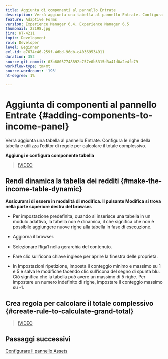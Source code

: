 ```yaml
---
title: Aggiunta di componenti al pannello Entrate
description: Verrà aggiunta una tabella al pannello Entrate. Configura le righe della tabella e utilizza l’editor di regole per calcolare il totale complessivo.
feature: Adaptive Forms
version: Experience Manager 6.4, Experience Manager 6.5
thumbnail: 22198.jpg
jira: KT-4211
topic: Development
role: Developer
level: Beginner
exl-id: e7674c46-259f-4dbd-96db-c40369534911
duration: 352
source-git-commit: 03b68057748892c757e0b5315d3a41d0a2e4fc79
workflow-type: tm+mt
source-wordcount: '193'
ht-degree: 1%

---
```


# Aggiunta di componenti al pannello Entrate {#adding-components-to-income-panel}

Verrà aggiunta una tabella al pannello Entrate. Configura le righe della tabella e utilizza l’editor di regole per calcolare il totale complessivo.

**Aggiungi e configura componente tabella**

>[!VIDEO](https://video.tv.adobe.com/v/326909?quality=12&learn=on&captions=ita)



## Rendi dinamica la tabella dei redditi {#make-the-income-table-dynamic}

**Assicurarsi di essere in modalità di modifica. Il pulsante Modifica si trova nella parte superiore destra del browser.**

* Per impostazione predefinita, quando si inserisce una tabella in un modulo adattivo, la tabella non è dinamica, il che significa che non è possibile aggiungere nuove righe alla tabella in fase di esecuzione.

* Aggiorna il browser.

* Selezionare Riga1 nella gerarchia del contenuto.

* Fare clic sull&#39;icona chiave inglese per aprire la finestra delle proprietà.

* In Impostazioni ripetizione, imposta il conteggio minimo e massimo su 1 e 5 e salva le modifiche facendo clic sull’icona del segno di spunta blu. Ciò significa che la tabella può avere un massimo di 5 righe. Per impostare un numero indefinito di righe, impostare il conteggio massimo su -1.

## Crea regola per calcolare il totale complessivo {#create-rule-to-calculate-grand-total}


>[!VIDEO](https://video.tv.adobe.com/v/326898?quality=12&learn=on&captions=ita)

## Passaggi successivi

[Configurare il pannello Assets](./configuring-assets-panel.md)
